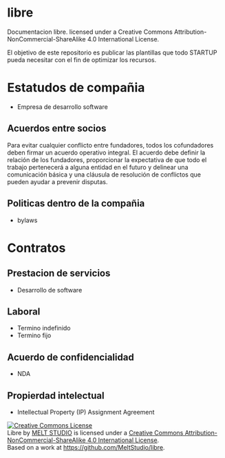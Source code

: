# libre
Documentacion libre. licensed under a Creative Commons Attribution-NonCommercial-ShareAlike 4.0 International License.

El objetivo de este repositorio es publicar las plantillas que todo STARTUP pueda necesitar con el fin de optimizar los recursos. 

# Estatudos de compañia

* Empresa de desarrollo software 

## Acuerdos entre socios

Para evitar cualquier conflicto entre fundadores, todos los cofundadores deben firmar un acuerdo operativo integral. El acuerdo debe definir la relación de los fundadores, proporcionar la expectativa de que todo el trabajo pertenecerá a alguna entidad en el futuro y delinear una comunicación básica y una cláusula de resolución de conflictos que pueden ayudar a prevenir disputas.

## Politicas dentro de la compañia

* bylaws

# Contratos

## Prestacion de servicios

* Desarrollo de software

## Laboral

* Termino indefinido
* Termino fijo

## Acuerdo de confidencialidad

* NDA

## Propierdad intelectual

* Intellectual Property (IP) Assignment Agreement





<a rel="license" href="http://creativecommons.org/licenses/by-nc-sa/4.0/"><img alt="Creative Commons License" style="border-width:0" src="https://i.creativecommons.org/l/by-nc-sa/4.0/88x31.png" /></a><br /><span xmlns:dct="http://purl.org/dc/terms/" property="dct:title">Libre</span> by <a xmlns:cc="http://creativecommons.org/ns#" href="https://github.com/MeltStudio/libre" property="cc:attributionName" rel="cc:attributionURL">MELT STUDIO</a> is licensed under a <a rel="license" href="http://creativecommons.org/licenses/by-nc-sa/4.0/">Creative Commons Attribution-NonCommercial-ShareAlike 4.0 International License</a>.<br />Based on a work at <a xmlns:dct="http://purl.org/dc/terms/" href="https://github.com/MeltStudio/libre" rel="dct:source">https://github.com/MeltStudio/libre</a>.

